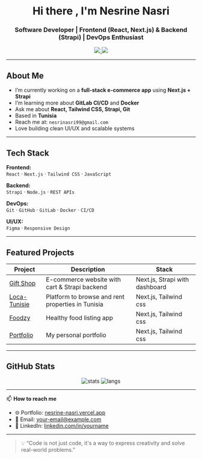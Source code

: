 <h1 align="center">Hi there , I'm Nesrine Nasri</h1>
<h3 align="center">Software Developer | Frontend (React, Next.js) & Backend (Strapi) | DevOps Enthusiast</h3>

<p align="center">
  <a href="https://nesrine-nasri.vercel.app/" target="_blank">
    <img src="https://img.shields.io/badge/Portfolio-Visit-orange?style=for-the-badge" />
  </a>
  <a href="https://github.com/NeSSrine99" target="_blank">
    <img src="https://img.shields.io/github/followers/NeSSrine99?label=Follow&style=for-the-badge" />
  </a>
</p>

---

##  About Me

-  I’m currently working on a **full-stack e-commerce app** using **Next.js + Strapi**
-  I’m learning more about **GitLab CI/CD** and **Docker**
-  Ask me about **React, Tailwind CSS, Strapi, Git**
-  Based in **Tunisia**
-  Reach me at: `nesrinasri99@gmail.com` 
-  Love building clean UI/UX and scalable systems

---

##  Tech Stack

**Frontend:**  
`React` · `Next.js` · `Tailwind CSS` · `JavaScript`

**Backend:**  
`Strapi` · `Node.js` · `REST APIs`

**DevOps:**  
`Git` · `GitHub` · `GitLab` · `Docker` · `CI/CD`

**UI/UX:**  
`Figma` · `Responsive Design`

---

##  Featured Projects

| Project | Description | Stack |
|--------|-------------|-------|
|  [Gift Shop](https://github.com/NeSSrine99/gift-shop) | E-commerce website with cart & Strapi backend | Next.js, Strapi with dashboard |
|  [Loca-Tunisie](https://github.com/NeSSrine99/Loca-Tunisie) | Platform to browse and rent properties in Tunisia | Next.js, Tailwind css |
|  [Foodzy](https://github.com/NeSSrine99/foodzy) | Healthy food listing app | Next.js, Tailwind css |
|  [Portfolio](https://github.com/NeSSrine99/portfolio-nesrine) | My personal portfolio | Next.js, Tailwind css |

---

##  GitHub Stats

<p align="center">
  <img src="https://github-readme-stats.vercel.app/api?username=NeSSrine99&show_icons=true&theme=radical" alt="stats" />
  <img src="https://github-readme-stats.vercel.app/api/top-langs/?username=NeSSrine99&layout=compact&theme=radical" alt="langs" />
</p>

---

📫 **How to reach me**  
- 🌐 Portfolio: [nesrine-nasri.vercel.app](https://nesrine-nasri.vercel.app)
- 💌 Email: your-email@example.com  
- 💼 LinkedIn: [linkedin.com/in/yourname](https://linkedin.com/in/yourname)

---

> 💡 “Code is not just code, it's a way to express creativity and solve real-world problems.”

